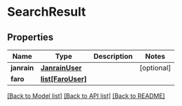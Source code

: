 # SearchResult

## Properties
Name | Type | Description | Notes
------------ | ------------- | ------------- | -------------
**janrain** | [**JanrainUser**](JanrainUser.md) |  | [optional] 
**faro** | [**list[FaroUser]**](FaroUser.md) |  | 

[[Back to Model list]](../README.md#documentation-for-models) [[Back to API list]](../README.md#documentation-for-api-endpoints) [[Back to README]](../README.md)


